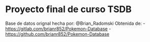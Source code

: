 # Proyecto final de curso TSDB

Base de datos orignal hecha por: @Brian_Radomski
Obtenida de: 
	- https://gitlab.com/brianr852/Pokemon-Database
	- https://github.com/brianr852/Pokemon-Database
